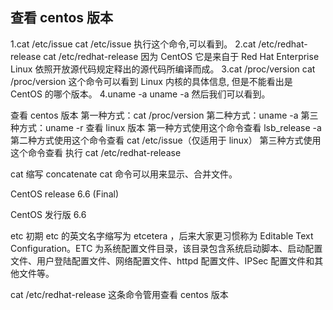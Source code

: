 ## 查看 centos 版本

1.cat /etc/issue cat /etc/issue 执行这个命令,可以看到。
2.cat /etc/redhat-release cat /etc/redhat-release 因为 CentOS 它是来自于 Red Hat Enterprise Linux 依照开放源代码规定释出的源代码所编译而成。
3.cat /proc/version cat /proc/version 这个命令可以看到 Linux 内核的具体信息, 但是不能看出是 CentOS 的哪个版本。
4.uname -a uname -a 然后我们可以看到。

查看 centos 版本
第一种方式：cat /proc/version
第二种方式：uname -a
第三种方式：uname -r
查看 linux 版本
第一种方式使用这个命令查看 lsb_release -a
第二种方式使用这个命令查看 cat /etc/issue（仅适用于 linux）
第三种方式使用这个命令查看 执行 cat /etc/redhat-release

cat 缩写 concatenate cat 命令可以用来显示、合并文件。

CentOS release 6.6 (Final)

CentOS 发行版 6.6

etc 初期 etc 的英文名字缩写为 etcetera ，后来大家更习惯称为 Editable Text Configuration。ETC 为系统配置文件目录，该目录包含系统启动脚本、启动配置文件、用户登陆配置文件、网络配置文件、httpd 配置文件、IPSec 配置文件和其他文件等。

cat /etc/redhat-release 这条命令管用查看 centos 版本
